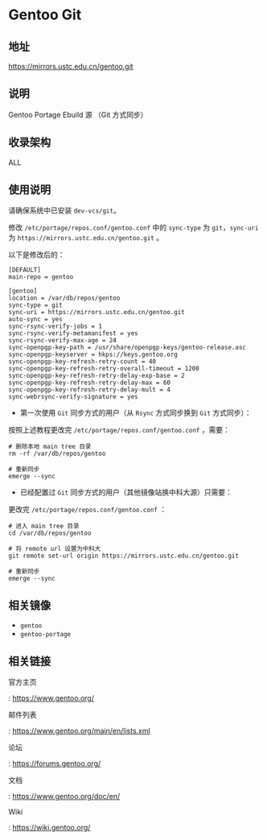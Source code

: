 # Gentoo Git

## 地址

<https://mirrors.ustc.edu.cn/gentoo.git>

## 说明

Gentoo Portage Ebuild 源 （Git 方式同步）

## 收录架构

ALL

## 使用说明

请确保系统中已安装 `dev-vcs/git`。

修改 `/etc/portage/repos.conf/gentoo.conf`
 中的 `sync-type` 为 `git`，`sync-uri` 为
`https://mirrors.ustc.edu.cn/gentoo.git` 。

以下是修改后的：

    [DEFAULT]
    main-repo = gentoo

    [gentoo]
    location = /var/db/repos/gentoo
    sync-type = git
    sync-uri = https://mirrors.ustc.edu.cn/gentoo.git
    auto-sync = yes
    sync-rsync-verify-jobs = 1
    sync-rsync-verify-metamanifest = yes
    sync-rsync-verify-max-age = 24
    sync-openpgp-key-path = /usr/share/openpgp-keys/gentoo-release.asc
    sync-openpgp-keyserver = hkps://keys.gentoo.org
    sync-openpgp-key-refresh-retry-count = 40
    sync-openpgp-key-refresh-retry-overall-timeout = 1200
    sync-openpgp-key-refresh-retry-delay-exp-base = 2
    sync-openpgp-key-refresh-retry-delay-max = 60
    sync-openpgp-key-refresh-retry-delay-mult = 4
    sync-webrsync-verify-signature = yes

-   第一次使用 `Git` 同步方式的用户（从 `Rsync` 方式同步换到 `Git`
    方式同步）：

按照上述教程更改完
`/etc/portage/repos.conf/gentoo.conf`
，需要：

    # 删除本地 main tree 目录
    rm -rf /var/db/repos/gentoo

    # 重新同步
    emerge --sync

-   已经配置过 `Git` 同步方式的用户（其他镜像站换中科大源）只需要：

更改完 `/etc/portage/repos.conf/gentoo.conf`
：

    # 进入 main tree 目录
    cd /var/db/repos/gentoo

    # 将 remote url 设置为中科大
    git remote set-url origin https://mirrors.ustc.edu.cn/gentoo.git

    # 重新同步
    emerge --sync

## 相关镜像

-   `gentoo`
-   `gentoo-portage`

## 相关链接

官方主页

:   <https://www.gentoo.org/>

邮件列表

:   <https://www.gentoo.org/main/en/lists.xml>

论坛

:   <https://forums.gentoo.org/>

文档

:   <https://www.gentoo.org/doc/en/>

Wiki

:   <https://wiki.gentoo.org/>
